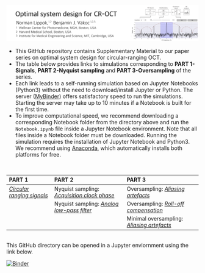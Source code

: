 <img src="readme.png" alt="drawing" width="800"/>
<!-- 
Norman Lippok<sup>1,2</sup>, Benjamin J. Vakoc<sup>1,2,3</sup> <br>
<i><sub><sup>1</sup>Wellman Center for Photomedicine, Massachusetts General Hospital, Boston, MA 02114, USA<br>
<sup>2</sup>Harvard Medical School, Boston, MA 02115, USA<br>
<sup>3</sup>Institute for Medical Engineering and Science, Massachusetts Institute of Technology, Cambridge, MA 02139, USA </sub>
</i> 
-->

* This GitHub repository contains Supplementary Material to our paper series on optimal system design for circular-ranging OCT. 
* The table below provides links to simulations corresponding to **PART 1-Signals**, **PART 2-Nyquist sampling** and **PART 3-Oversampling** of the series.
* Each link leads to a self-running simulation based on Jupyter Notebooks (Python3) without the need to download/install Jupyter or Python. The server (<a href="https://mybinder.org" target="_blank">MyBinder</a>) offers satisfactory speed to run the simulations. Starting the server may take up to 10 minutes if a Notebook is built for the first time.
* To improve computational speed, we recommend downloading a corresponding Notebook folder from the directory above and run the `Notebook.ipynb` file inside a Jupyter Notebook environment. Note that all files inside a Notebook folder must be downloaded. Running the simulation requires the installation of Jupyter Notebook and Python3. We recommend using <a href="https://www.anaconda.com/products/individual" target="_blank">Anaconda</a>, which automatically installs both platforms for free. 

<br>

| PART 1 | PART 2 | PART 3 |
| :--- | :--- | :--- |
| <a href="https://mybinder.org/v2/gh/nlippok/Notebooks-CR-OCT-Sampling-public/HEAD?urlpath=%2Fvoila%2Frender%2FPart1%2FNotebook.ipynb" target="_blank">*Circular ranging signals*</a> | Nyquist sampling: <a href="https://mybinder.org/v2/gh/nlippok/Notebooks-CR-OCT-Sampling-public/HEAD?urlpath=%2Fvoila%2Frender%2FPart2%2FPhase%2FNotebook.ipynb" target="_blank">*Acquisition clock phase*</a> | Oversampling: <a href="https://mybinder.org/v2/gh/nlippok/Notebooks-CR-OCT-Sampling-public/HEAD?urlpath=%2Fvoila%2Frender%2FPart3%2FArtefacts%2FNotebook.ipynb" target="_blank">*Aliasing artefacts*</a> |
| | Nyquist sampling: <a href="https://mybinder.org/v2/gh/nlippok/Notebooks-CR-OCT-Sampling-public/HEAD?urlpath=%2Fvoila%2Frender%2FPart2%2FSNR%2FNotebook.ipynb" target="_blank">*Analog low-pass filter*</a> | Oversampling: <a href="https://mybinder.org/v2/gh/nlippok/Notebooks-CR-OCT-Sampling-public/HEAD?urlpath=%2Fvoila%2Frender%2FPart3%2FRoll-off%2FNotebook.ipynb" target="_blank">*Roll-off compensation*</a> |
| | | Minimal oversampling: <a href="https://mybinder.org/v2/gh/nlippok/Notebooks-CR-OCT-Sampling-public/HEAD?urlpath=%2Fvoila%2Frender%2FPart3%2FMinimal%20oversampling%2FNotebook1.ipynb" target="_blank">*Aliasing artefacts*</a>| 

<br>
This GitHub directory can be opened in a Jupyter enviornment using the link below.

[![Binder](https://mybinder.org/badge_logo.svg)](https://mybinder.org/v2/gh/nlippok/Notebooks-CR-OCT-Sampling-public/HEAD)

